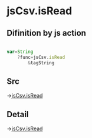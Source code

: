 # jsCsv.isRead

## Difinition by js action

```js.js

var=String
	?func=jsCsv.isRead
		&tagString
```

## Src

->[jsCsv.isRead](https://github.com/puutaro/CommandClick/blob/master/app/src/main/java/com/puutaro/commandclick/fragment_lib/terminal_fragment/js_interface/JsCsv.kt#L40)

## Detail

->[jsCsv.isRead](https://github.com/puutaro/CommandClick/blob/master/md/developer/js_interface/details/JsCsv/isRead.md)
